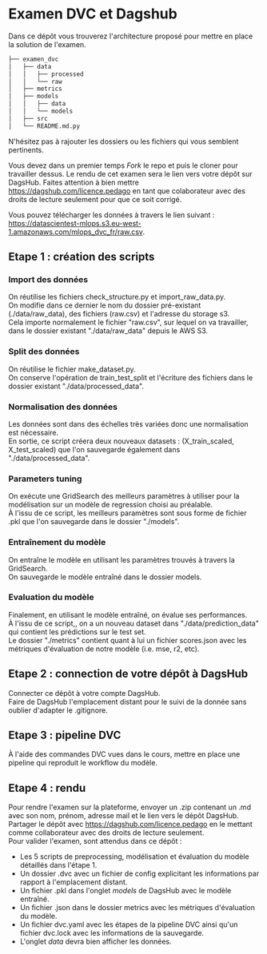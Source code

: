 # Examen DVC et Dagshub
Dans ce dépôt vous trouverez l'architecture proposé pour mettre en place la solution de l'examen. 

```bash       
├── examen_dvc          
│   ├── data       
│   │   ├── processed      
│   │   └── raw       
│   ├── metrics       
│   ├── models      
│   │   ├── data      
│   │   └── models        
│   ├── src       
│   └── README.md.py       
```
N'hésitez pas à rajouter les dossiers ou les fichiers qui vous semblent pertinents.

Vous devez dans un premier temps *Fork* le repo et puis le cloner pour travailler dessus. Le rendu de cet examen sera le lien vers votre dépôt sur DagsHub. Faites attention à bien mettre https://dagshub.com/licence.pedago en tant que colaborateur avec des droits de lecture seulement pour que ce soit corrigé.

Vous pouvez télécharger les données à travers le lien suivant : https://datascientest-mlops.s3.eu-west-1.amazonaws.com/mlops_dvc_fr/raw.csv.


## Etape 1 : création des scripts

### Import des données 
On réutilise les fichiers check_structure.py et import_raw_data.py.  
On modifie dans ce dernier le nom du dossier pré-existant (./data/raw_data), des fichiers (raw.csv) et l'adresse du storage s3.  
Cela importe normalement le fichier "raw.csv", sur lequel on va travailler, dans le dossier existant "./data/raw_data" depuis le AWS S3.

### Split des données
On réutilise le fichier make_dataset.py.  
On conserve l'opération de train_test_split et l'écriture des fichiers dans le dossier existant "./data/processed_data".

### Normalisation des données 
Les données sont dans des échelles très variées donc une normalisation est nécessaire.  
En sortie, ce script créera deux nouveaux datasets : (X_train_scaled, X_test_scaled) que l'on sauvegarde également dans "./data/processed_data".

### Parameters tuning
On exécute une GridSearch des meilleurs paramètres à utiliser pour la modélisation sur un modèle de regression choisi au préalable.  
À l'issu de ce script, les meilleurs paramètres sont sous forme de fichier .pkl que l'on sauvegarde dans le dossier "./models".

### Entraînement du modèle
On entraîne le modèle en utilisant les paramètres trouvés à travers la GridSearch.  
On sauvegarde le modèle entraîné dans le dossier models.

### Evaluation du modèle 
Finalement, en utilisant le modèle entraîné,  on évalue ses performances.  
À l'issu de ce script,, on a un nouveau dataset dans "./data/prediction_data" qui contient les prédictions sur le test set.  
Le dossier "./metrics" contient quant à lui un fichier scores.json avec les métriques d'évaluation de notre modèle (i.e. mse, r2, etc).

## Etape 2 : connection de votre dépôt à DagsHub
Connecter ce dépôt à votre compte DagsHub.  
Faire de DagsHub l'emplacement distant pour le suivi de la donnée sans oublier d'adapter le .gitignore.  

## Etape 3 : pipeline DVC
À l'aide des commandes DVC vues dans le cours, mettre en place une pipeline qui reproduit le workflow du modèle.  

## Etape 4 : rendu
Pour rendre l'examen sur la plateforme, envoyer un .zip contenant un .md avec son nom, prénom, adresse mail et le lien vers le dépôt DagsHub.  
Partager le dépôt avec https://dagshub.com/licence.pedago en le mettant comme collaborateur avec des droits de lecture seulement.   
Pour valider l'examen, sont attendus dans ce dépôt :  
- Les 5 scripts de preprocessing, modélisation et évaluation du modèle détaillés dans l'étape 1.
- Un dossier .dvc avec un fichier de config explicitant les informations par rapport à l'emplacement distant.
- Un fichier .pkl dans l'onglet _models_ de DagsHub avec le modèle entraîné.
- Un fichier .json dans le dossier metrics avec les métriques d'évaluation du modèle.
- Un fichier dvc.yaml avec les étapes de la pipeline DVC ainsi qu'un fichier dvc.lock avec les informations de la sauvegarde.
- L'onglet _data_ devra bien afficher les données.
